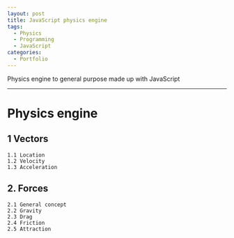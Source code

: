 ```yaml
---
layout: post
title: JavaScript physics engine
tags:
  - Physics
  - Programming
  - JavaScript
categories:
  - Portfolio
---
```


Physics engine to general purpose made up with JavaScript

---

# Physics engine
  ## 1 Vectors
    1.1 Location
    1.2 Velocity
    1.3 Acceleration
  ## 2. Forces
    2.1 General concept
    2.2 Gravity
    2.3 Drag
    2.4 Friction
    2.5 Attraction  



